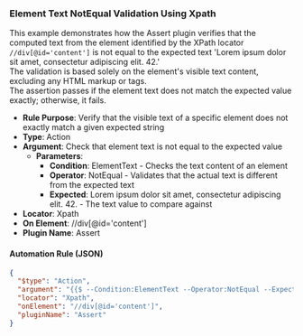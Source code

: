 ### Element Text NotEqual Validation Using Xpath

This example demonstrates how the Assert plugin verifies that the computed text from the element identified by the XPath locator `//div[@id='content']` is not equal to the expected text 'Lorem ipsum dolor sit amet, consectetur adipiscing elit. 42.'  
The validation is based solely on the element's visible text content, excluding any HTML markup or tags.  
The assertion passes if the element text does not match the expected value exactly; otherwise, it fails.

- **Rule Purpose**: Verify that the visible text of a specific element does not exactly match a given expected string  
- **Type**: Action  
- **Argument**: Check that element text is not equal to the expected value  
  - **Parameters**:  
    - **Condition**: ElementText - Checks the text content of an element  
    - **Operator**: NotEqual - Validates that the actual text is different from the expected text  
    - **Expected**: Lorem ipsum dolor sit amet, consectetur adipiscing elit. 42. - The text value to compare against  
- **Locator**: Xpath  
- **On Element**: //div[@id='content']  
- **Plugin Name**: Assert  

#### Automation Rule (JSON)

```json
{
  "$type": "Action",
  "argument": "{{$ --Condition:ElementText --Operator:NotEqual --Expected:Lorem ipsum dolor sit amet, consectetur adipiscing elit. 42.}}",
  "locator": "Xpath",
  "onElement": "//div[@id='content']",
  "pluginName": "Assert"
}
```
